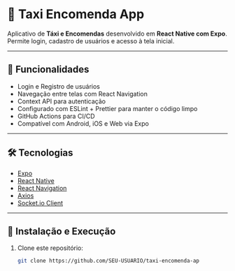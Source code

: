 # 🚖 Taxi Encomenda App

Aplicativo de **Táxi e Encomendas** desenvolvido em **React Native com Expo**.  
Permite login, cadastro de usuários e acesso à tela inicial.  

---

## 📱 Funcionalidades
- Login e Registro de usuários
- Navegação entre telas com React Navigation
- Context API para autenticação
- Configurado com ESLint + Prettier para manter o código limpo
- GitHub Actions para CI/CD
- Compatível com Android, iOS e Web via Expo

---

## 🛠️ Tecnologias
- [Expo](https://expo.dev/)
- [React Native](https://reactnative.dev/)
- [React Navigation](https://reactnavigation.org/)
- [Axios](https://axios-http.com/)
- [Socket.io Client](https://socket.io/)

---

## 🚀 Instalação e Execução

1. Clone este repositório:
   ```bash
   git clone https://github.com/SEU-USUARIO/taxi-encomenda-ap
